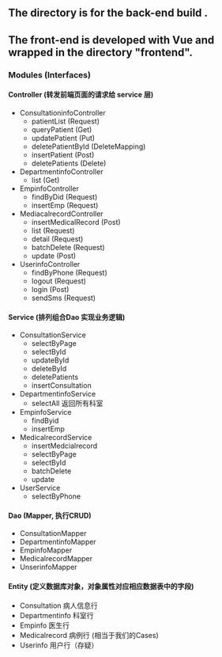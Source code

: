 ## The directory is for the back-end build .

## The front-end is developed with Vue and wrapped in the directory "frontend".

### Modules (Interfaces)

#### Controller (转发前端页面的请求给 service 层)

* ConsultationinfoController
  * patientList (Request)
  * queryPatient (Get)
  * updatePatient (Put)
  * deletePatientById (DeleteMapping)
  * insertPatient (Post)
  * deletePatients (Delete)
* DepartmentinfoController
  * list (Get)
* EmpinfoController
  * findByDid (Request)
  * insertEmp (Request)
* MediacalrecordController
  * insertMedicalRecord (Post)
  * list (Request)
  * detail (Request)
  * batchDelete (Request)
  * update (Post)
* UserinfoController
  * findByPhone (Request)
  * logout (Request)
  * login (Post)
  * sendSms (Request)


#### Service (排列组合Dao 实现业务逻辑)

* ConsultationService     
  * selectByPage
  * selectById
  * updateById
  * deleteById
  * deletePatients
  * insertConsultation
* DepartmentinfoService
  * selectAll    返回所有科室
* EmpinfoService
  * findByid
  * insertEmp
* MedicalrecordService
  * insertMedcialrecord
  * selectByPage
  * selectById
  * batchDelete
  * update
* UserService
  * selectByPhone

#### Dao (Mapper, 执行CRUD)

* ConsultationMapper
* DepartmentinfoMapper
* EmpinfoMapper
* MedicalrecordMapper
* UnserinfoMapper

#### Entity (定义数据库对象，对象属性对应相应数据表中的字段)

* Consultation	病人信息行
* Departmentinfo	 科室行
* Empinfo    医生行
* Medicalrecord    病例行 (相当于我们的Cases)
* Userinfo    用户行（存疑）